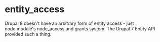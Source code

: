 # entity_access
Drupal 8 doesn't have an arbitrary form of entity access - just node.module's node_access and grants system. The Drupal 7 Entity API provided such a thing.
